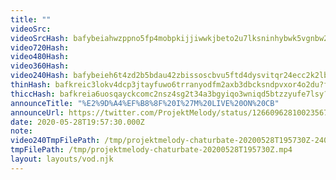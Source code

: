 ```yaml
---
title: ""
videoSrc: 
videoSrcHash: bafybeiahwzppno5fp4mobpkijjiwwkjbeto2u7lksninhybwk5vgnbw2qa?filename=projektmelody-chaturbate-20200528T195730Z.mp4
video720Hash: 
video480Hash: 
video360Hash: 
video240Hash: bafybeieh6t4zd2b5bdau42zbissoscbvu5ftd4dysvitqr24ecc2k2lb3i?filename=projektmelody-chaturbate-20200528T195730Z-240p.mp4
thinHash: bafkreic3lokv4dcp3jtayfuwo6trranyodfm2axb3dbcksndpvxor4o2du?filename=20200528T195730Z_thin.jpg
thiccHash: bafkreia6uosqayckcomc2nsz4sg2t34a3bgyiqo3wniqd5btzzyufe7lsy?filename=20200528T195730Z-thicc.jpg
announceTitle: "%E2%9D%A4%EF%B8%8F%20I%27M%20LIVE%20ON%20CB"
announceUrl: https://twitter.com/ProjektMelody/status/1266096281002356736
date: 2020-05-28T19:57:30.000Z
note: 
video240TmpFilePath: /tmp/projektmelody-chaturbate-20200528T195730Z-240p.mp4
tmpFilePath: /tmp/projektmelody-chaturbate-20200528T195730Z.mp4
layout: layouts/vod.njk
---
```

